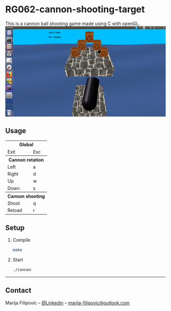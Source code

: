# RG062-cannon-shooting-target


This is a cannon ball shooting game made using C with openGL.
![](screenshotFinal.png)

## Usage

<table>
  <tr>
    <th colspan="2">Global</th>
  </tr>
  <tr>
    <td>Exit</td><td>Esc</td>
  </tr>
  <tr>
    <th colspan="2">Cannon rotation</th>
  </tr>
  <tr>
    <td>Left</td><td>a</td>
  </tr>
  <tr>
    <td>Right</td><td>d</td>
  </tr>
  <tr>
    <td>Up</td><td>w</td>
  </tr>
  <tr>
    <td>Down</td><td>s</td>
  </tr>
  <tr>
    <th colspan="2"> Cannon shooting </th>
  </tr>
    <tr>
        <td>Shoot</td><td>q</td>    
    </tr>
    <tr>
        <td>Reload</td><td>r</td>
    </tr>
</table>


## Setup

1. Compile

    ```sh
	make

    ```

2. Start

    ```sh
	./cannon

    ```

***
## Contact

Marija Filipovic – [@Linkedin](https://www.linkedin.com/in/marija-filipovic/) – marija-filipovic@outlook.com
